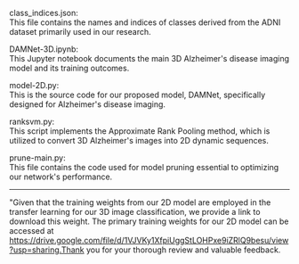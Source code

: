 class_indices.json:  
This file contains the names and indices of classes derived from the ADNI dataset primarily used in our research.

DAMNet-3D.ipynb:  
This Jupyter notebook documents the main 3D Alzheimer's disease imaging model and its training outcomes.

model-2D.py:  
This is the source code for our proposed model, DAMNet, specifically designed for Alzheimer's disease imaging.

ranksvm.py:  
This script implements the Approximate Rank Pooling method, which is utilized to convert 3D Alzheimer's images into 2D dynamic sequences.

prune-main.py:  
This file contains the code used for model pruning essential to optimizing our network's performance.

---

"Given that the training weights from our 2D model are employed in the transfer learning for our 3D image classification, we provide a link to download this weight. The primary training weights for our 2D model can be accessed at https://drive.google.com/file/d/1VJVKy1XfpiUggStLOHPxe9iZRlQ9besu/view?usp=sharing.Thank you for your thorough review and valuable feedback.
